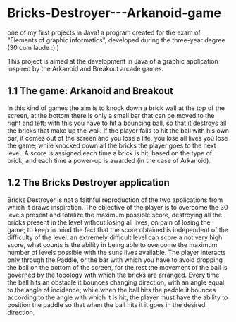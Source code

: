 # Bricks-Destroyer---Arkanoid-game
one of my first projects in Java! a program created for the exam of "Elements of graphic informatics", developed during the three-year degree (30 cum laude :) )

This project is aimed at the development in Java of a graphic application inspired by the Arkanoid and Breakout arcade games.

## 1.1 The game: Arkanoid and Breakout
In this kind of games the aim is to knock down a brick wall at the top of the screen, at the bottom there is only a small bar that can be moved to the right and left; with this you have to hit a bouncing ball, so that it destroys all the bricks that make up the wall. If the player fails to hit the ball with his own bar, it comes out of the screen and you lose a life, you lose all lives you lose the game; while knocked down all the bricks the player goes to the next level. A score is assigned each time a brick is hit, based on the type of brick, and each time a power-up is awarded (in the case of Arkanoid).

## 1.2 The Bricks Destroyer application
Bricks Destroyer is not a faithful reproduction of the two applications from which it draws inspiration. The objective of the player is to overcome the 30 levels present and totalize the maximum possible score, destroying all the bricks present in the level without losing all lives, on pain of losing the game; to keep in mind the fact that the score obtained is independent of the difficulty of the level: an extremely difficult level can score a not very high score, what counts is the ability in being able to overcome the maximum number of levels possible with the suns lives available. The player interacts only through the Paddle, or the bar with which you have to avoid dropping the ball on the bottom of the screen, for the rest the movement of the ball is governed by the topology with which the bricks are arranged. Every time the ball hits an obstacle it bounces changing direction, with an angle equal to the angle of incidence; while when the ball hits the paddle it bounces according to the angle with which it is hit, the player must have the ability to position the paddle so that when the ball hits it it goes in the desired direction.

